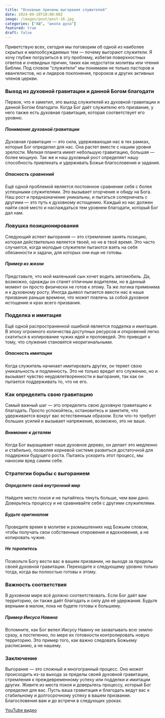 ```yaml
---
title: "Основные причины выгорания служителей"
date: 2024-09-28T10:00:00Z
image: /images/post/post-16.jpg
categories: ["АШ", "школа духа"]
featured: true
draft: false
---
```


Приветствую всех, сегодня мы поговорим об одной из наиболее скрытых и малообсуждаемых тем — почему выгорают служители. Я хочу глубже погрузиться в эту проблему, избегая поверхностных ответов и очевидных причин, таких как недостаток молитвы или чтения Библии. Под словом "служители" мы понимаем не только пасторов и евангелистов, но и лидеров поклонения, пророков и других активных членов церкви.

### Выход из духовной гравитации и данной Богом благодати

Первое, что я заметил, это выход служителей из духовной гравитации и данной Богом благодати. Когда Бог даёт служителю его призвание, у него также есть духовная гравитация, которая соответствует его уровню.

##### Понимание духовной гравитации

Духовная гравитация — это сила, удерживающая нас в тех рамках, которые Бог определил для нас. Она растет вместе с нашим уровня зрелости. Мелкая планета имеет небольшую гравитацию, большая — более мощную. Так же и наш духовный рост определяет нашу способность привлекать и удерживать Божьи благословения и задания.

##### Опасность сравнений

Ещё одной проблемой является постоянное сравнение себя с более успешными служителями. Это вызывает огорчение и обиду на Бога. Наш рост и предназначение уникальны, и пытаться соперничать с другими — это путь к духовному истощению. Каждый из нас должен найти своё место и наслаждаться тем уровнем благодати, который Бог дал нам.

### Ловушка позиционирования

Следующий аспект выгорания — это стремление занять позицию, которая действительно является твоей, но не в твоё время. Это часто случается, когда молодые служители пытаются взять на себя обязанности и задачи, для которых они еще не готовы.

##### Пример из жизни

Представьте, что мой маленький сын хочет водить автомобиль. Да, возможно, однажды он станет отличным водителем, но в данный момент он просто физически не готов к этому. Та же логика применима и к духовному росту. Иногда дьявол пытается ввести нас в наше призвание раньше времени, что может повлечь за собой духовное истощение и крах всего призвания.

### Подделка и имитация

Ещё одной распространенной ошибкой является подделка и имитация. В эпоху огромного количества доступных ресурсов и откровений легко скатиться в копирование чужих идей и проповедей. Это приводит к тому, что служения становятся неоригинальными.

##### Опасность имитации

Когда служитель начинает имитировать других, он теряет свою уникальность и подлинность. Это не только вредит его служению, но и вызывает чувство неудовлетворенности и выгорания, так как он пытается поддерживать то, что не его.

### Как определить свою гравитацию

Самый важный шаг — это определить свою духовную гравитацию и благодать. Просто успокойтесь, остановитесь и заметите, что удерживается вокруг вас естественным образом. Если что-то требует больших усилий и вызывает напряжение, возможно, это не ваше.

##### Внимание к деталям

Когда Бог выращивает наше духовное дерево, он делает это медленно и стабильно, позволяя корневой системе развиться достаточной для поддержки будущего роста. Пытаясь ускорить этот процесс, мы наносим вред самим себе.

### Стратегии борьбы с выгоранием

##### Определите свой внутренний мир

Найдите место покоя и не пытайтесь тянуть больше, чем вам дано. Доверьтесь процессу и не сравнивайте себя с другими служителями.

##### Будьте оригиналом

Проведите время в молитве и размышлениях над Божьим словом, чтобы получать свои собственные откровения и вдохновения, а не копировать чужие.

##### Не торопитесь

Позвольте Богу вести вас в вашем призвании, не выходя за пределы своей духовной гравитации. Переходите к следующему уровню только тогда, когда вы полностью готовы к этому.

### Важность соответствия

В духовном мире всё должно соответствовать. Если Бог даёт вам территорию, он также даёт благодать и силу для её удержания. Будьте верными в малом, пока не будете готовы к большему.

##### Пример Иисуса Навина

Вспомните, как Бог велел Иисусу Навину не захватывать всю землю сразу, а постепенно, по мере их готовности контролировать новую территорию. Это пример того, как важно следовать Божьему расписанию, а не нашему.

### Заключение

Выгорание — это сложный и многогранный процесс. Оно может происходить из-за выхода за пределы своей духовной гравитации, стремления к преждевременному успеху или подделки и имитации других. Живите из места покоя и доверьтесь процессу, который Бог определил для вас. Пусть ваша гравитация и благодать ведут вас к стабильному и долгосрочному успеху в вашем призвании. Благословения вам и до встречи в следующих уроках.

[YouTube видео](https://youtu.be/UxzGtdAdP3A?si=EUicBUpLB3Ix3n0Z)
